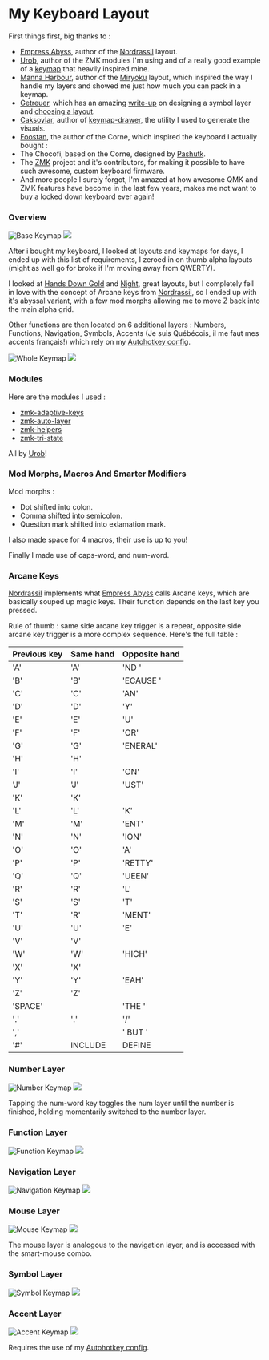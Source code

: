 # My Keyboard Layout

First things first, big thanks to :
- [Empress Abyss](https://github.com/empressabyss), author of the [Nordrassil](https://github.com/empressabyss/nordrassil) layout.
- [Urob](https://github.com/urob), author of the ZMK modules I'm using and of a really good example of a [keymap](https://github.com/urob/zmk-config) that heavily inspired mine.
- [Manna Harbour](https://github.com/manna-harbour), author of the [Miryoku](https://github.com/manna-harbour/miryoku) layout, which inspired the way I handle my layers and showed me just how much you can pack in a keymap.
- [Getreuer](https://github.com/getreuer), which has an amazing [write-up](https://getreuer.info/posts/keyboards/symbol-layer/index.html) on designing a symbol layer and [choosing a layout](https://getreuer.info/posts/keyboards/alt-layouts/index.html).
- [Caksoylar](https://github.com/caksoylar), author of [keymap-drawer](https://github.com/caksoylar/keymap-drawer), the utility I used to generate the visuals.
- [Foostan](https://github.com/foostan/crkbd/commits?author=foostan), the author of the Corne, which inspired the keyboard I actually bought :
- The Chocofi, based on the Corne, designed by [Pashutk](https://github.com/pashutk/chocofi/commits?author=pashutk).
- The [ZMK](https://github.com/zmkfirmware/zmk) project and it's contributors, for making it possible to have such awesome, custom keyboard firmware.
- And more people I surely forgot, I'm amazed at how awesome QMK and ZMK features have become in the last few years, makes me not want to buy a locked down keyboard ever again!

### Overview 

![Base Keymap](draw\base_keymap.svg)
<img src="draw\base_keymap.svg">

After i bought my keyboard, I looked at layouts and keymaps for days, I ended up with this list of requirements, I zeroed in on thumb alpha layouts (might as well go for broke if I'm moving away from QWERTY).

I looked at [Hands Down Gold](https://sites.google.com/alanreiser.com/handsdown/home/hands-down-neu#h.1cdqya5986v5) and [Night](https://luminespire.github.io/night/home.html), great layouts, but I completely fell in love with the concept of Arcane keys from [Nordrassil](https://github.com/empressabyss/nordrassil), so I ended up with it's abyssal variant, with a few mod morphs allowing me to move Z back into the main alpha grid.

Other functions are then located on 6 additional layers : Numbers, Functions, Navigation, Symbols, Accents (Je suis Québécois, il me faut mes accents français!) which rely on my [Autohotkey config](https://github.com/Nathanix321/autohotkey-config).

![Whole Keymap](draw\whole_keymap.svg)
<img src="draw\whole_keymap.svg">

### Modules

Here are the modules I used :
- [zmk-adaptive-keys](https://github.com/urob/zmk-adaptive-key/)
- [zmk-auto-layer](https://github.com/urob/zmk-auto-layer)
- [zmk-helpers](https://github.com/urob/zmk-helpers)
- [zmk-tri-state](https://github.com/urob/zmk-tri-state)

All by [Urob](https://github.com/urob)!

### Mod Morphs, Macros And Smarter Modifiers
Mod morphs :
- Dot shifted into colon.
- Comma shifted into semicolon.
- Question mark shifted into exlamation mark.

I also made space for 4 macros, their use is up to you!

Finally I made use of caps-word, and num-word.

### Arcane Keys
[Nordrassil](https://github.com/empressabyss/nordrassil) implements what [Empress Abyss](https://github.com/empressabyss) calls Arcane keys, which are basically souped up magic keys. Their function depends on the last key you pressed. 

Rule of thumb : same side arcane key trigger is a repeat, opposite side arcane key trigger is a more complex sequence. Here's the full table : 

| Previous key | Same hand | Opposite hand |
|--------------|-----------|---------------|
| 'A'          | 'A'       | 'ND '         |
| 'B'          | 'B'       | 'ECAUSE '     |
| 'C'          | 'C'       | 'AN'          |
| 'D'          | 'D'       | 'Y'           |
| 'E'          | 'E'       | 'U'           |
| 'F'          | 'F'       | 'OR'          |
| 'G'          | 'G'       | 'ENERAL'      |
| 'H'          | 'H'       |               |
| 'I'          | 'I'       | 'ON'          |
| 'J'          | 'J'       | 'UST'         |
| 'K'          | 'K'       |               |
| 'L'          | 'L'       | 'K'           |
| 'M'          | 'M'       | 'ENT'         |
| 'N'          | 'N'       | 'ION'         |
| 'O'          | 'O'       | 'A'           |
| 'P'          | 'P'       | 'RETTY'       |
| 'Q'          | 'Q'       | 'UEEN'        |
| 'R'          | 'R'       | 'L'           |
| 'S'          | 'S'       | 'T'           |
| 'T'          | 'R'       | 'MENT'        |
| 'U'          | 'U'       | 'E'           |
| 'V'          | 'V'       |               |
| 'W'          | 'W'       | 'HICH'        |
| 'X'          | 'X'       |               |
| 'Y'          | 'Y'       | 'EAH'         |
| 'Z'          | 'Z'       |               |
| 'SPACE'      |           | 'THE '        |
| '.'          | '.'       | '/'           |
| ','          |           | ' BUT '       |
| '#'          | INCLUDE   | DEFINE        |

### Number Layer
![Number Keymap](draw\num_keymap.svg)
<img src="draw\num_keymap.svg">

Tapping the num-word key toggles the num layer until the number is finished, holding momentarily switched to the number layer.

### Function Layer
![Function Keymap](draw\fun_keymap.svg)
<img src="draw\fun_keymap.svg">

### Navigation Layer
![Navigation Keymap](draw\nav_keymap.svg)
<img src="draw\nav_keymap.svg">

### Mouse Layer
![Mouse Keymap](draw\mouse_keymap.svg)
<img src="draw\mouse_keymap.svg">

The mouse layer is analogous to the navigation layer, and is accessed with the smart-mouse combo.

### Symbol Layer 
![Symbol Keymap](draw\sym_keymap.svg)
<img src="draw\sym_keymap.svg">

### Accent Layer
![Accent Keymap](draw\acc_keymap.svg)
<img src="draw\acc_keymap.svg">

Requires the use of my [Autohotkey config](https://github.com/Nathanix321/autohotkey-config).